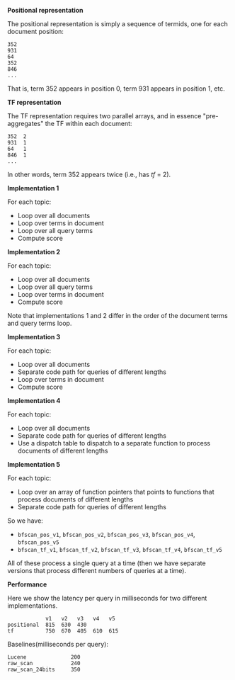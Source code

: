 
**Positional representation**

The positional representation is simply a sequence of termids, one for each document position:

```
352
931
64
352
846
...
```

That is, term 352 appears in position 0, term 931 appears in position 1, etc.

**TF representation**

The TF representation requires two parallel arrays, and in essence "pre-aggregates" the TF within each document:

```
352  2
931  1
64   1
846  1
...
```

In other words, term 352 appears twice (i.e., has *tf* = 2).

**Implementation 1**

For each topic:

- Loop over all documents
- Loop over terms in document
- Loop over all query terms
- Compute score

**Implementation 2**

For each topic:

- Loop over all documents
- Loop over all query terms
- Loop over terms in document
- Compute score

Note that implementations 1 and 2 differ in the order of the document terms and query terms loop.

**Implementation 3**

For each topic:

- Loop over all documents
- Separate code path for queries of different lengths
- Loop over terms in document
- Compute score

**Implementation 4**

For each topic:

- Loop over all documents
- Separate code path for queries of different lengths
- Use a dispatch table to dispatch to a separate function to process documents of different lengths

**Implementation 5**

For each topic:

- Loop over an array of function pointers that points to functions that process documents of different lengths
- Separate code path for queries of different lengths


So we have:

- `bfscan_pos_v1`, `bfscan_pos_v2`, `bfscan_pos_v3`, `bfscan_pos_v4`, `bfscan_pos_v5`
- `bfscan_tf_v1`, `bfscan_tf_v2`, `bfscan_tf_v3`, `bfscan_tf_v4`, `bfscan_tf_v5`

All of these process a single query at a time (then we have separate versions that process different numbers of queries at a time).

**Performance**

Here we show the latency per query in milliseconds for two different implementations.

```
            v1   v2   v3   v4   v5
positional  815  630  430
tf          750  670  405  610  615
```

Baselines(milliseconds per query):

```
Lucene              200
raw_scan            240
raw_scan_24bits     350
```

